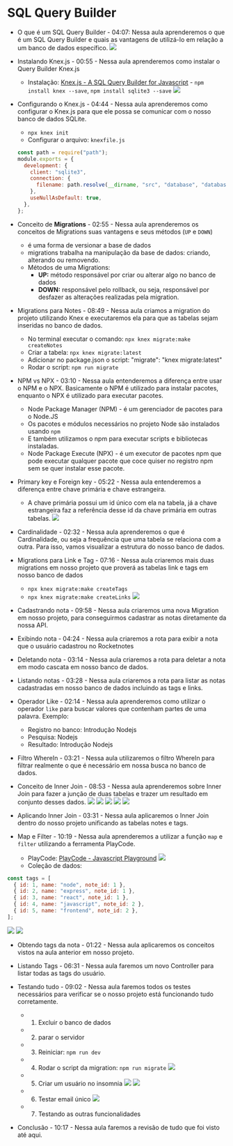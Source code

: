 # SQL Query Builder

- O que é um SQL Query Builder - 04:07: Nessa aula aprenderemos o que é um SQL Query Builder e quais as vantagens de utilizá-lo em relação a um banco de dados específico.
  <img src="./img/node1.jpg">

- Instalando Knex.js - 00:55 - Nessa aula aprenderemos como instalar o Query Builder Knex.js

  - Instalação: [Knex.js - A SQL Query Builder for Javascript](http://knexjs.org/#Installation-node) - `npm install knex --save`, `npm install sqlite3 --save`
    <img src="./img/knex.png">

- Configurando o Knex.js - 04:44 - Nessa aula aprenderemos como configurar o Knex.js para que ele possa se comunicar com o nosso banco de dados SQLite.
  - `npx knex init`
  - Configurar o arquivo: `knexfile.js`
  ```js
  const path = require("path");
  module.exports = {
    development: {
      client: "sqlite3",
      connection: {
        filename: path.resolve(__dirname, "src", "database", "database.db"),
      },
      useNullAsDefault: true,
    },
  };
  ```
- Conceito de <b>Migrations</b> - 02:55 - Nessa aula aprenderemos os conceitos de Migrations suas vantagens e seus métodos (`UP` e `DOWN`)

  - é uma forma de versionar a base de dados
  - migrations trabalha na manipulação da base de dados: criando, alterando ou removendo.
  - Métodos de uma Migrations:
    - <b>UP:</b> método responsável por criar ou alterar algo no banco de dados
    - <b>DOWN:</b> responsável pelo rollback, ou seja, responsável por desfazer as alterações realizadas pela migration.

- Migrations para Notes - 08:49 - Nessa aula criamos a migration do projeto utilizando Knex e executaremos ela para que as tabelas sejam inseridas no banco de dados.

  - No terminal executar o comando: `npx knex migrate:make createNotes`
  - Criar a tabela: `npx knex migrate:latest`
  - Adicionar no package.json o script: "migrate": "knex migrate:latest"
  - Rodar o script: `npm run migrate`

- NPM vs NPX - 03:10 - Nessa aula entenderemos a diferença entre usar o NPM e o NPX. Basicamente o NPM é utilizado para instalar pacotes, enquanto o NPX é utilizado para executar pacotes.

  - Node Package Manager (NPM) - é um gerenciador de pacotes para o Node.JS
  - Os pacotes e módulos necessários no projeto Node são instalados usando `npm`
  - E também utilizamos o npm para executar scripts e bibliotecas instaladas.
  - Node Package Execute (NPX) - é um executor de pacotes npm que pode executar qualquer pacote que coce quiser no registro npm sem se quer instalar esse pacote.

- Primary key e Foreign key - 05:22 - Nessa aula entenderemos a diferença entre chave primária e chave estrangeira.

  - A chave primária possui um id único com ela na tabela, já a chave estrangeira faz a referência desse id da chave primária em outras tabelas.
    <img src="./img/node2.jpg">

- Cardinalidade - 02:32 - Nessa aula aprenderemos o que é Cardinalidade, ou seja a frequência que uma tabela se relaciona com a outra. Para isso, vamos visualizar a estrutura do nosso banco de dados.

- Migrations para Link e Tag - 07:16 - Nessa aula criaremos mais duas migrations em nosso projeto que proverá as tabelas link e tags em nosso banco de dados
  - `npx knex migrate:make createTags`
  - `npx knex migrate:make createLinks`
    <img src="./img/node3.jpg">
- Cadastrando nota - 09:58 - Nessa aula criaremos uma nova Migration em nosso projeto, para conseguirmos cadastrar as notas diretamente da nossa API.

- Exibindo nota - 04:24 - Nessa aula criaremos a rota para exibir a nota que o usuário cadastrou no Rocketnotes

- Deletando nota - 03:14 - Nessa aula criaremos a rota para deletar a nota em modo cascata em nosso banco de dados.

- Listando notas - 03:28 - Nessa aula criaremos a rota para listar as notas cadastradas em nosso banco de dados incluindo as tags e links.

- Operador Like - 02:14 - Nessa aula aprenderemos como utilizar o operador `like` para buscar valores que contenham partes de uma palavra. Exemplo:

  - Registro no banco: Introdução Nodejs
  - Pesquisa: Nodejs
  - Resultado: Introdução Nodejs

- Filtro WhereIn - 03:21 - Nessa aula utilizaremos o filtro WhereIn para filtrar realmente o que é necessário em nossa busca no banco de dados.

- Conceito de Inner Join - 08:53 - Nessa aula aprenderemos sobre Inner Join para fazer a junção de duas tabelas e trazer um resultado em conjunto desses dados.
  <img src="./img/node4.jpg">
  <img src="./img/node5.jpg">
  <img src="./img/node6.jpg">
  <img src="./img/node7.jpg">
  <img src="./img/node8.jpg">

- Aplicando Inner Join - 03:31 - Nessa aula aplicaremos o Inner Join dentro do nosso projeto unificando as tabelas notes e tags.

- Map e Filter - 10:19 - Nessa aula aprenderemos a utilizar a função `map` e `filter` utilizando a ferramenta PlayCode.
  - PlayCode: [PlayCode - Javascript Playground](https://playcode.io/)
    <img src="./img/node9 .jpg">
  - Coleção de dados:

```js
const tags = [
  { id: 1, name: "node", note_id: 1 },
  { id: 2, name: "express", note_id: 1 },
  { id: 3, name: "react", note_id: 1 },
  { id: 4, name: "javascript", note_id: 2 },
  { id: 5, name: "frontend", note_id: 2 },
];
```

  <img src="./img/node10.jpg">
  <img src="./img/node11.jpg">

- Obtendo tags da nota - 01:22 - Nessa aula aplicaremos os conceitos vistos na aula anterior em nosso projeto.

- Listando Tags - 06:31 - Nessa aula faremos um novo Controller para listar todas as tags do usuário.

- Testando tudo - 09:02 - Nessa aula faremos todos os testes necessários para verificar se o nosso projeto está funcionando tudo corretamente.

  - 1. Excluir o banco de dados
  - 2. parar o servidor
  - 3. Reiniciar: `npm run dev`
  - 4. Rodar o script da migration: `npm run migrate`
       <img src="./img/node12.jpg">
  - 5. Criar um usuário no insomnia
       <img src="./img/node13.jpg">
       <img src="./img/node14.jpg">
  - 6. Testar email único
       <img src="./img/node15.jpg">
  - 7. Testando as outras funcionalidades

- Conclusão - 10:17 - Nessa aula faremos a revisão de tudo que foi visto até aqui.

```

```
